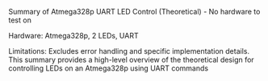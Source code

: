 Summary of Atmega328p UART LED Control (Theoretical) - No hardware to test on

Hardware: 
  Atmega328p, 2 LEDs, UART

Limitations:
  Excludes error handling and specific implementation details.
  This summary provides a high-level overview of the theoretical design for controlling LEDs on an Atmega328p using UART commands
